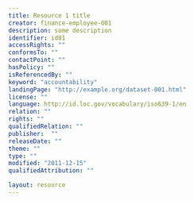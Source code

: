 ```yaml
---
title: Resource 1 title
creator: finance-employee-001
description: some description
identifier: id01
accessRights: ""
conformsTo: ""
contactPoint: ""
hasPolicy: ""
isReferencedBy: ""
keyword: "accountability"
landingPage: "http://example.org/dataset-001.html"
license: ""
language: http://id.loc.gov/vocabulary/iso639-1/en
relation: ""
rights: ""
qualifiedRelation: ""
publisher:  ""
releaseDate: ""
theme: ""
type: ""
modified: "2011-12-15"
qualifiedAttribution: ""

layout: resource
---
```

